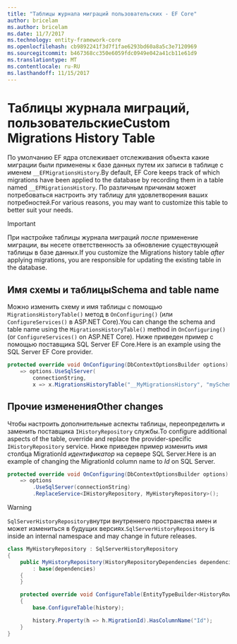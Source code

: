 ```yaml
---
title: "Таблицы журнала миграций пользовательских - EF Core"
author: bricelam
ms.author: bricelam
ms.date: 11/7/2017
ms.technology: entity-framework-core
ms.openlocfilehash: cb9892241f3d7f1fae6293bd60a8a5c3e7120969
ms.sourcegitcommit: b467368cc350e6059fdc0949e042a41cb11e61d9
ms.translationtype: MT
ms.contentlocale: ru-RU
ms.lasthandoff: 11/15/2017
---
```

<a name="custom-migrations-history-table"></a><span data-ttu-id="06bdf-102">Таблицы журнала миграций, пользовательские</span><span class="sxs-lookup"><span data-stu-id="06bdf-102">Custom Migrations History Table</span></span>
===============================
<span data-ttu-id="06bdf-103">По умолчанию EF ядра отслеживает отслеживания объекта какие миграции были применены к базе данных путем их записи в таблице с именем `__EFMigrationsHistory`.</span><span class="sxs-lookup"><span data-stu-id="06bdf-103">By default, EF Core keeps track of which migrations have been applied to the database by recording them in a table named `__EFMigrationsHistory`.</span></span> <span data-ttu-id="06bdf-104">По различным причинам может потребоваться настроить эту таблицу для удовлетворения ваших потребностей.</span><span class="sxs-lookup"><span data-stu-id="06bdf-104">For various reasons, you may want to customize this table to better suit your needs.</span></span>

> [!IMPORTANT]
> <span data-ttu-id="06bdf-105">При настройке таблицы журнала миграций *после* применение миграции, вы несете ответственность за обновление существующей таблицы в базе данных.</span><span class="sxs-lookup"><span data-stu-id="06bdf-105">If you customize the Migrations history table *after* applying migrations, you are responsible for updating the existing table in the database.</span></span>

<a name="schema-and-table-name"></a><span data-ttu-id="06bdf-106">Имя схемы и таблицы</span><span class="sxs-lookup"><span data-stu-id="06bdf-106">Schema and table name</span></span>
----------------------
<span data-ttu-id="06bdf-107">Можно изменить схему и имя таблицы с помощью `MigrationsHistoryTable()` метод в `OnConfiguring()` (или `ConfigureServices()` в ASP.NET Core).</span><span class="sxs-lookup"><span data-stu-id="06bdf-107">You can change the schema and table name using the `MigrationsHistoryTable()` method in `OnConfiguring()` (or `ConfigureServices()` on ASP.NET Core).</span></span> <span data-ttu-id="06bdf-108">Ниже приведен пример с помощью поставщика SQL Server EF Core.</span><span class="sxs-lookup"><span data-stu-id="06bdf-108">Here is an example using the SQL Server EF Core provider.</span></span>

``` csharp
protected override void OnConfiguring(DbContextOptionsBuilder options)
    => options.UseSqlServer(
        connectionString,
        x => x.MigrationsHistoryTable("__MyMigrationsHistory", "mySchema"));
```

<a name="other-changes"></a><span data-ttu-id="06bdf-109">Прочие изменения</span><span class="sxs-lookup"><span data-stu-id="06bdf-109">Other changes</span></span>
-------------
<span data-ttu-id="06bdf-110">Чтобы настроить дополнительные аспекты таблицы, переопределить и заменить поставщика `IHistoryRepository` службы.</span><span class="sxs-lookup"><span data-stu-id="06bdf-110">To configure additional aspects of the table, override and replace the provider-specific `IHistoryRepository` service.</span></span> <span data-ttu-id="06bdf-111">Ниже приведен пример изменить имя столбца MigrationId *идентификатор* на сервере SQL Server.</span><span class="sxs-lookup"><span data-stu-id="06bdf-111">Here is an example of changing the MigrationId column name to *Id* on SQL Server.</span></span>

``` csharp
protected override void OnConfiguring(DbContextOptionsBuilder options)
    => options
        .UseSqlServer(connectionString)
        .ReplaceService<IHistoryRepository, MyHistoryRepository>();
```

> [!WARNING]
> <span data-ttu-id="06bdf-112">`SqlServerHistoryRepository`внутри внутреннего пространства имен и может измениться в будущих версиях.</span><span class="sxs-lookup"><span data-stu-id="06bdf-112">`SqlServerHistoryRepository` is inside an internal namespace and may change in future releases.</span></span>

``` csharp
class MyHistoryRepository : SqlServerHistoryRepository
{
    public MyHistoryRepository(HistoryRepositoryDependencies dependencies)
        : base(dependencies)
    {
    }

    protected override void ConfigureTable(EntityTypeBuilder<HistoryRow> history)
    {
        base.ConfigureTable(history);

        history.Property(h => h.MigrationId).HasColumnName("Id");
    }
}
```
